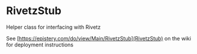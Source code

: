 # RivetzStub

Helper class for interfacing with Rivetz

See [https://epistery.com/do/view/Main/RivetzStub](RivetzStub) on the wiki for deployment instructions
